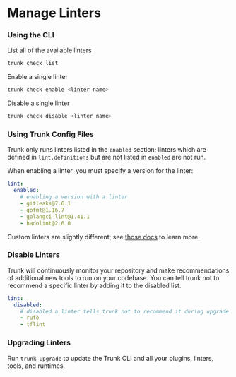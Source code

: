 # Manage Linters

### Using the CLI

List all of the available linters

```sh
trunk check list
```

Enable a single linter

```sh
trunk check enable <linter name>
```

Disable a single linter

```sh
trunk check disable <linter name>
```

### Using Trunk Config Files

Trunk only runs linters listed in the `enabled` section; linters which are defined in `lint.definitions` but are not listed in `enabled` are not run.

When enabling a linter, you must specify a version for the linter:

```yaml
lint:
  enabled:
    # enabling a version with a linter
    - gitleaks@7.6.1
    - gofmt@1.16.7
    - golangci-lint@1.41.1
    - hadolint@2.6.0
```

Custom linters are slightly different; see [those docs](custom-linters.md) to learn more.

### Disable Linters

Trunk will continuously monitor your repository and make recommendations of additional new tools to run on your codebase. You can tell trunk not to recommend a specific linter by adding it to the disabled list.

```yaml
lint:
  disabled:
    # disabled a linter tells trunk not to recommend it during upgrade scans
    - rufo
    - tflint
```

### Upgrading Linters

Run `trunk upgrade` to update the Trunk CLI and all your plugins, linters, tools, and runtimes.
